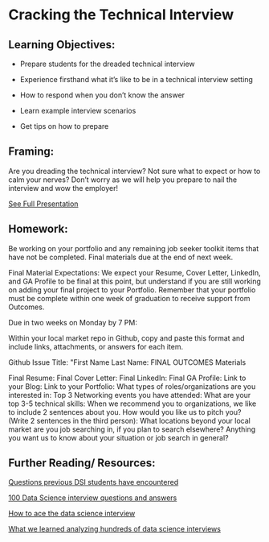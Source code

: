# Cracking the Technical Interview    

## Learning Objectives: 

* Prepare students for the dreaded technical interview 

* Experience firsthand what it’s like to be in a technical interview setting 

* How to respond when you don’t know the answer 

* Learn example interview scenarios 

* Get tips on how to prepare

## Framing: 

Are you dreading the technical interview?  Not sure what to expect or how to calm your nerves? Don’t worry as we will help you prepare to nail the interview and wow the employer!

[See Full Presentation](http://www.slideshare.net/vincentanidata/landing-your-first-data-science-job-the-technical-interview)

## Homework: 
Be working on your portfolio and any remaining job seeker toolkit items that have not be completed. Final materials due at the end of next week. 

Final Material Expectations:
We expect your Resume, Cover Letter, LinkedIn, and GA Profile to be final at this point, but understand if you are still working on adding your final project to your Portfolio. Remember that your portfolio must be complete within one week of graduation to receive support from Outcomes.

Due in two weeks on Monday by 7 PM:

Within your local market repo in Github, copy and paste this format and include links, attachments, or answers for each item.

Github Issue Title: "First Name Last Name: FINAL OUTCOMES Materials

Final Resume:
Final Cover Letter:
Final LinkedIn:
Final GA Profile:
Link to your Blog:
Link to your Portfolio:
What types of roles/organizations are you interested in:
Top 3 Networking events you have attended:
What are your top 3-5 technical skills:
When we recommend you to organizations, we like to include 2 sentences about you. How would you like us to pitch you? (Write 2 sentences in the third person):
What locations beyond your local market are you job searching in, if you plan to search elsewhere?
Anything you want us to know about your situation or job search in general?

## Further Reading/ Resources: 
[Questions previous DSI students have encountered](https://docs.google.com/document/d/1fJ9tc-MukNZpSaAlRmzFCOkzjYMYDgc7WXmv175fRp0/edit?ts=5808f8cd#heading=h.djmud7b0l4gl)

[100 Data Science interview questions and answers](https://www.dezyre.com/article/100-data-science-interview-questions-and-answers-general-for-2016/184)

[How to ace the data science interview](https://alyaabbott.wordpress.com/2014/10/01/how-to-ace-a-data-science-interview/)

[What we learned analyzing hundreds of data science interviews ](http://blog.yhat.com/posts/data-science-interviews.html)  

